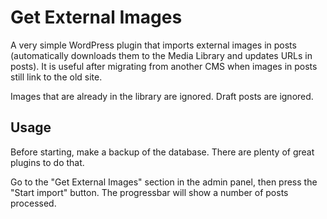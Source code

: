# Get External Images

A very simple WordPress plugin that imports external images in posts (automatically downloads them to the Media Library and updates URLs in posts). It is useful after migrating from another CMS when images in posts still link to the old site.

Images that are already in the library are ignored. Draft posts are ignored.

## Usage

Before starting, make a backup of the database. There are plenty of great plugins to do that.

Go to the "Get External Images" section in the admin panel, then press the "Start import" button. The progressbar will show a number of posts processed.
